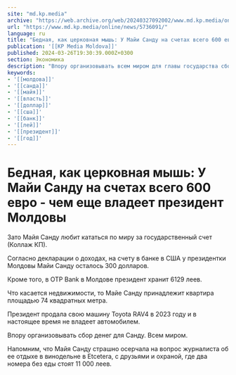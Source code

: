 ```yaml
---
site: "md.kp.media"
archive: "https://web.archive.org/web/20240327092002/www.md.kp.media/online/news/5736091/"
url: "https://www.md.kp.media/online/news/5736091/"
language: ru
title: "Бедная, как церковная мышь: У Майи Санду на счетах всего 600 евро - чем еще владеет президент Молдовы"
publication: '[[KP Media Moldova]]'
published: 2024-03-26T19:30:39.000Z+0300
section: Экономика
description: "Впору организовывать всем миром для главы государства сбор денег"
keywords:
- '[[молдова]]'
- '[[санда]]'
- '[[майя]]'
- '[[власть]]'
- '[[доллар]]'
- '[[сша]]'
- '[[банк]]'
- '[[лей]]'
- '[[президент]]'
- '[[год]]'
---
```


# Бедная, как церковная мышь: У Майи Санду на счетах всего 600 евро - чем еще владеет президент Молдовы

Зато Майя Санду любит кататься по миру за государственный счет (Коллаж КП).

Согласно декларации о доходах, на счету в банке в США у президентки Молдовы Майи Санду осталось 300 долларов.

Кроме того, в OTP Bank в Молдове президент хранит 6129 леев.

Что касается недвижимости, то Майе Санду принадлежит квартира площадью 74 квадратных метра.

Президент продала свою машину Toyota RAV4 в 2023 году и в настоящее время не владеет автомобилем.

Впору организовывать сбор денег для Санду. Всем миром.

Напомним, что Майя Санду страшно осерчала на вопрос журналиста об ее отдыхе в винодельне в Etcetera, с друзьями и охраной, где два номера без еды стоят 11 000 леев.